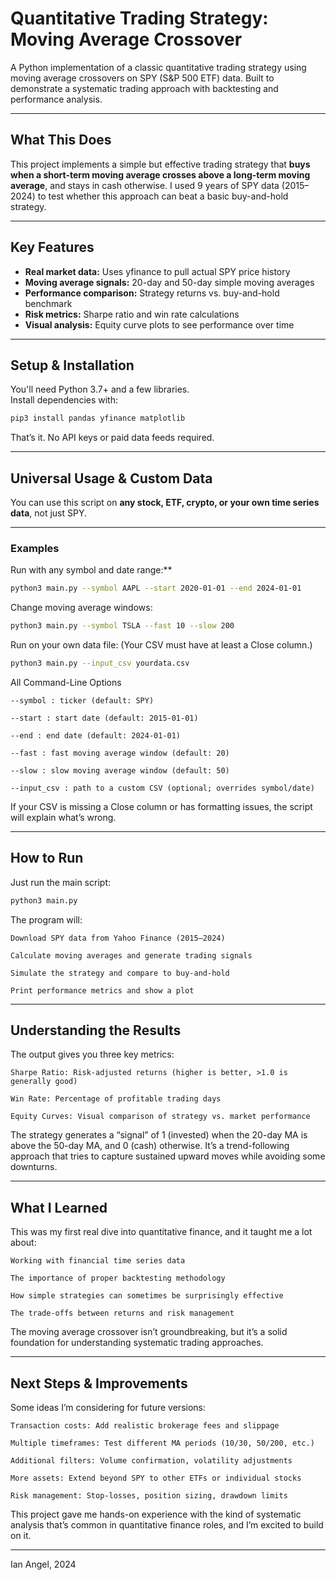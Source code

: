 # Quantitative Trading Strategy: Moving Average Crossover

A Python implementation of a classic quantitative trading strategy using moving average crossovers on SPY (S&P 500 ETF) data. Built to demonstrate a systematic trading approach with backtesting and performance analysis.

---

## What This Does

This project implements a simple but effective trading strategy that **buys when a short-term moving average crosses above a long-term moving average**, and stays in cash otherwise. I used 9 years of SPY data (2015–2024) to test whether this approach can beat a basic buy-and-hold strategy.

---

## Key Features

- **Real market data:** Uses yfinance to pull actual SPY price history
- **Moving average signals:** 20-day and 50-day simple moving averages
- **Performance comparison:** Strategy returns vs. buy-and-hold benchmark
- **Risk metrics:** Sharpe ratio and win rate calculations
- **Visual analysis:** Equity curve plots to see performance over time

---

## Setup & Installation

You'll need Python 3.7+ and a few libraries.  
Install dependencies with:

```bash
pip3 install pandas yfinance matplotlib 
```

That’s it. No API keys or paid data feeds required.

---

## Universal Usage & Custom Data

You can use this script on **any stock, ETF, crypto, or your own time series data**, not just SPY.

---

### **Examples**

Run with any symbol and date range:**
```bash
python3 main.py --symbol AAPL --start 2020-01-01 --end 2024-01-01
```
Change moving average windows:
```bash
python3 main.py --symbol TSLA --fast 10 --slow 200
```
Run on your own data file:
(Your CSV must have at least a Close column.)
```bash
python3 main.py --input_csv yourdata.csv
```
All Command-Line Options

    --symbol : ticker (default: SPY)

    --start : start date (default: 2015-01-01)

    --end : end date (default: 2024-01-01)

    --fast : fast moving average window (default: 20)

    --slow : slow moving average window (default: 50)

    --input_csv : path to a custom CSV (optional; overrides symbol/date)

If your CSV is missing a Close column or has formatting issues, the script will explain what’s wrong.

---

## How to Run

Just run the main script:

```bash
python3 main.py
```

The program will:

    Download SPY data from Yahoo Finance (2015–2024)

    Calculate moving averages and generate trading signals

    Simulate the strategy and compare to buy-and-hold

    Print performance metrics and show a plot

---

## Understanding the Results

The output gives you three key metrics:

    Sharpe Ratio: Risk-adjusted returns (higher is better, >1.0 is generally good)

    Win Rate: Percentage of profitable trading days

    Equity Curves: Visual comparison of strategy vs. market performance

The strategy generates a “signal” of 1 (invested) when the 20-day MA is above the 50-day MA, and 0 (cash) otherwise. It’s a trend-following approach that tries to capture sustained upward moves while avoiding some downturns.

---

## What I Learned

This was my first real dive into quantitative finance, and it taught me a lot about:

    Working with financial time series data

    The importance of proper backtesting methodology

    How simple strategies can sometimes be surprisingly effective

    The trade-offs between returns and risk management

The moving average crossover isn’t groundbreaking, but it’s a solid foundation for understanding systematic trading approaches.

---

## Next Steps & Improvements

Some ideas I’m considering for future versions:

    Transaction costs: Add realistic brokerage fees and slippage

    Multiple timeframes: Test different MA periods (10/30, 50/200, etc.)

    Additional filters: Volume confirmation, volatility adjustments

    More assets: Extend beyond SPY to other ETFs or individual stocks

    Risk management: Stop-losses, position sizing, drawdown limits

This project gave me hands-on experience with the kind of systematic analysis that’s common in quantitative finance roles, and I’m excited to build on it.

---

Ian Angel, 2024
